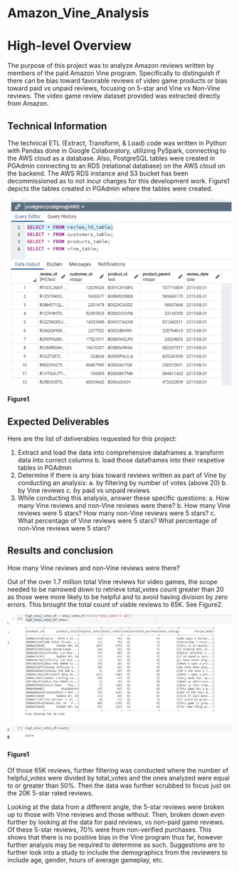 # Amazon_Vine_Analysis

# High-level Overview
The purpose of this project was to analyze Amazon reviews written by members of the paid Amazon Vine program.  Specifically to distinguish if there can be bias toward favorable reviews of video game products or bias toward paid vs unpaid reviews, focusing on 5-star and Vine vs Non-Vine reviews.  The video game review dataset provided was extracted directly from Amazon.

## Technical Information
The technical ETL (Extract, Transform, & Load) code was written in Python with Pandas done in Google Colaboratory, utilizing PySpark, connecting to the AWS cloud as a database.  Also, PostgreSQL tables were created in PGAdmin connecting to an RDS (relational database) on the AWS cloud on the backend.  The AWS RDS instance and S3 bucket has been decommissioned as to not incur charges for this development work.  Figure1 depicts the tables created in PGAdmin where the tables were created.

!['review_id_table.PNG'](./Resources/review_id_table.PNG)

#### Figure1

## Expected Deliverables
Here are the list of deliverables requested for this project: 
1. Extract and load the data into comprehensive dataframes
    a. transform data into correct columns
    b. load those dataframes into their respetive tables in PGAdmin
2. Determine if there is any bias toward reviews written as part of Vine by conducting an analysis:
    a. by filtering by number of votes (above 20)
    b. by Vine reviews
    c. by paid vs unpaid reviews
3. While conducting this analysis, answer these specific questions:
    a. How many Vine reviews and non-Vine reviews were there?
    b. How many Vine reviews were 5 stars? How many non-Vine reviews were 5 stars?
    c. What percentage of Vine reviews were 5 stars? What percentage of non-Vine reviews were 5 stars?

## Results and conclusion
How many Vine reviews and non-Vine reviews were there?

Out of the over 1.7 million total Vine reviews for video games, the scope needed to be narrowed down to retrieve total_votes count greater than 20 as those were more likely to be helpful and to avoid having division by zero errors.  This brought the total count of viable reviews to 65K.  See Figure2.  

!['High_total_votes.PNG'](./Resources/High_total_votes.PNG)

#### Figure1

Of those 65K reviews, further filtering was conducted where the number of helpful_votes were divided by total_votes and the ones analyzed were equal to or greater than 50%.  Then the data was further scrubbed to focus just on the 20K 5-star rated reviews.

Looking at the data from a different angle, the 5-star reviews were broken up to those with Vine reviews and those without.  Then, broken down even further by looking at the data for paid reviews, vs non-paid game reviews.  Of these 5-star reviews, 70% were from non-verified purchases.  This shows that there is no positive bias in the Vine program thus far, however further analysis may be required to determine as such.  Suggestions are to further look into a study to include the demographics from the reviewers to include age, gender, hours of average gameplay, etc.